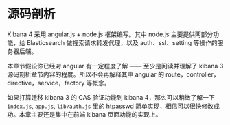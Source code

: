 # 源码剖析

Kibana 4 采用 angular.js + node.js 框架编写。其中 node.js 主要提供两部分功能，给 Elasticsearch 做搜索请求转发代理，以及 auth、ssl、setting 等操作的服务器后端。

本章节假设你已经对 angular 有一定程度了解 —— 至少是阅读并理解了 kibana 3 源码剖析章节内容的程度。所以不会再解释其中 angular 的 route，controller，directive，service，factory 等概念。

如果打算迁移 kibana 3 的 CAS 验证功能到 kibana 4，那么可以稍微了解一下 `index.js`, `app.js`, `lib/auth.js` 里的 htpasswd 简单实现，相信可以很快修改成功。本章主要还是集中在前端 kibana 页面功能的实现上。
